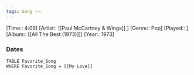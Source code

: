 ```yaml
---
tags: Song ⭐⭐ 
---
```

[Time:: 4:09]
[Artist:: [[Paul McCartney & Wings]] ]
[Genre:: Pop]
[Played:: ]
[Album:: [[All The Best (1973)]]]
[Year:: 1973]
### Dates
````dataview
TABLE Favorite_Song
WHERE Favorite_Song = [[My Love]]
````